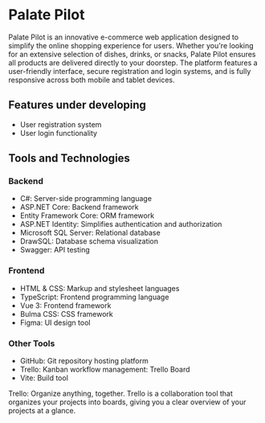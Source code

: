 # Palate Pilot
Palate Pilot is an innovative e-commerce web application designed to simplify the online shopping experience for users. Whether you're looking for an extensive selection of dishes, drinks, or snacks, Palate Pilot ensures all products are delivered directly to your doorstep. The platform features a user-friendly interface, secure registration and login systems, and is fully responsive across both mobile and tablet devices.

## Features under developing
- User registration system
- User login functionality

## Tools and Technologies

### Backend

- C#: Server-side programming language
- ASP.NET Core: Backend framework
- Entity Framework Core: ORM framework
- ASP.NET Identity: Simplifies authentication and authorization
- Microsoft SQL Server: Relational database
- DrawSQL: Database schema visualization
- Swagger: API testing

### Frontend

- HTML & CSS: Markup and stylesheet languages
- TypeScript: Frontend programming language
- Vue 3: Frontend framework
- Bulma CSS: CSS framework
- Figma: UI design tool

### Other Tools

- GitHub: Git repository hosting platform
- Trello: Kanban workflow management: Trello Board
- Vite: Build tool

Trello: Organize anything, together. Trello is a collaboration tool that organizes your projects into boards, giving you a clear overview of your projects at a glance.
